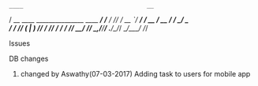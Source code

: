     ____                                   __
   / __ \____ _______________  ____  _____/ /____ 
  / /_/ / __ `/ ___/ ___/ __ \/ __ \/ ___/ __/ _ \
 / ____/ /_/ (__  |__  ) /_/ / /_/ / /  / /_/  __/
/_/    \__,_/____/____/ .___/\____/_/   \__/\___/ 
                     /_/

Issues

DB changes
1. changed by Aswathy(07-03-2017)
    Adding task to users for mobile app
